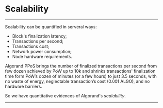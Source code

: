 # Scalability

---

Scalability can be quantified in serveral ways:

- Block's finalization latency;
- Transactions per second;
- Transactions cost;
- Network power consumption;
- Node hardware requirements.

Algorand PPoS brings the number of finalized transactions per second from few dozen
achieved by PoW up to 10k and shrinks transactions' finalization time form PoW’s
dozen of minutes (or a few hours) to just 3.5 seconds, with no waste of energy,
neglectable transaction’s cost (0.001 ALGO), and no hardware barriers.

So we have quantitative evidences of Algorand's _scalability_.

---
